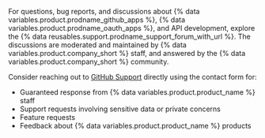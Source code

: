 For questions, bug reports, and discussions about {% data variables.product.prodname_github_apps %}, {% data variables.product.prodname_oauth_apps %}, and API development, explore the {% data reusables.support.prodname_support_forum_with_url %}. The discussions are moderated and maintained by {% data variables.product.company_short %} staff, and answered by the {% data variables.product.company_short %} community.

Consider reaching out to [GitHub Support](https://support.github.com/) directly using the contact form for:
* Guaranteed response from {% data variables.product.product_name %} staff
* Support requests involving sensitive data or private concerns
* Feature requests
* Feedback about {% data variables.product.product_name %} products
